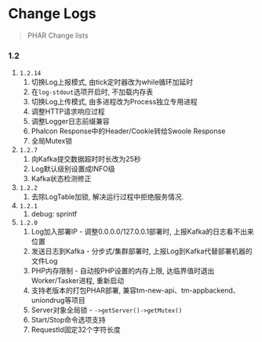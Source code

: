 # Change Logs

> PHAR Change lists

### 1.2

1. `1.2.14`
    1. 切换Log上报模式, 由tick定时器改为while循环加延时
    1. 在`log-stdout`选项开启时, 不加载内存表
    1. 切换Log上传模式, 由多进程改为Process独立专用进程
    1. 调整HTTP请求响应过程
    1. 调整Logger日志前缀兼容
    1. Phalcon Response中的Header/Cookie转给Swoole Response
    1. 全局Mutex锁
1. `1.2.7`
    1. 向Kafka提交数据超时时长改为25秒
    1. Log默认级别设置成INFO级
    1. Kafka状态检测修正
1. `1.2.2`
    1. 去除LogTable加锁, 解决运行过程中拒绝服务情况.
1. `1.2.1`
    1. debug: sprintf
1. `1.2.0`
    1. Log加入部署IP - 调整0.0.0.0/127.0.0.1部署时, 上报Kafka的日志看不出来位置
    1. 发送日志到Kafka - 分步式/集群部署时, 上报Log到Kafka代替部署机器的文件Log
    1. PHP内存限制 - 自动按PHP设置的内存上限, 达临界值时退出Worker/Tasker进程, 重新启动
    1. 支持老版本的打包PHAR部署, 兼容tm-new-api、tm-appbackend、uniondrug等项目
    1. Server对象全局锁 - `->getServer()->getMutex()`
    1. Start/Stop命令选项支持
    1. RequestId固定32个字符长度
